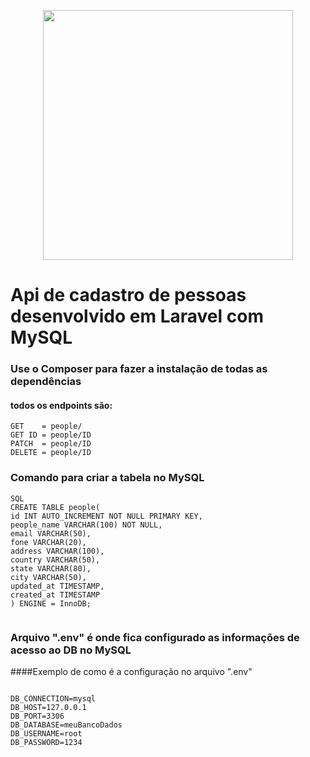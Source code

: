 <p align="center"><a href="https://laravel.com" target="_blank"><img src="https://raw.githubusercontent.com/laravel/art/master/logo-lockup/5%20SVG/2%20CMYK/1%20Full%20Color/laravel-logolockup-cmyk-red.svg" width="400"></a></p>

<p align="center">
    <h1>
        Api de cadastro de pessoas desenvolvido em Laravel com MySQL
    </h1>
</p>

### Use o Composer para fazer a instalação de todas as dependências


#### todos os endpoints são:

```
GET    = people/
GET ID = people/ID
PATCH  = people/ID
DELETE = people/ID

```


### Comando para criar a tabela no MySQL
```
SQL
CREATE TABLE people(
id INT AUTO_INCREMENT NOT NULL PRIMARY KEY,
people_name VARCHAR(100) NOT NULL,
email VARCHAR(50),
fone VARCHAR(20),
address VARCHAR(100),
country VARCHAR(50),
state VARCHAR(80),
city VARCHAR(50),
updated_at TIMESTAMP,
created_at TIMESTAMP
) ENGINE = InnoDB;


```

### Arquivo ".env" é onde fica configurado as informações de acesso ao DB no MySQL
####Exemplo de como é a configuração no arquivo ".env"

```

DB_CONNECTION=mysql
DB_HOST=127.0.0.1
DB_PORT=3306
DB_DATABASE=meuBancoDados
DB_USERNAME=root
DB_PASSWORD=1234

```
